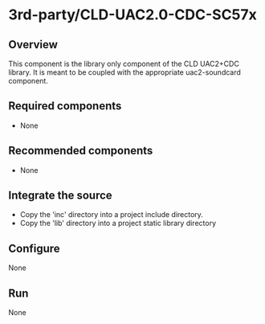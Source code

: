 # 3rd-party/CLD-UAC2.0-CDC-SC57x

## Overview

This component is the library only component of the CLD UAC2+CDC library.  It is meant to be coupled with the appropriate uac2-soundcard component.

## Required components

- None

## Recommended components

- None

## Integrate the source

- Copy the 'inc' directory into a project include directory.
- Copy the 'lib' directory into a project static library directory

## Configure

None

## Run

None
